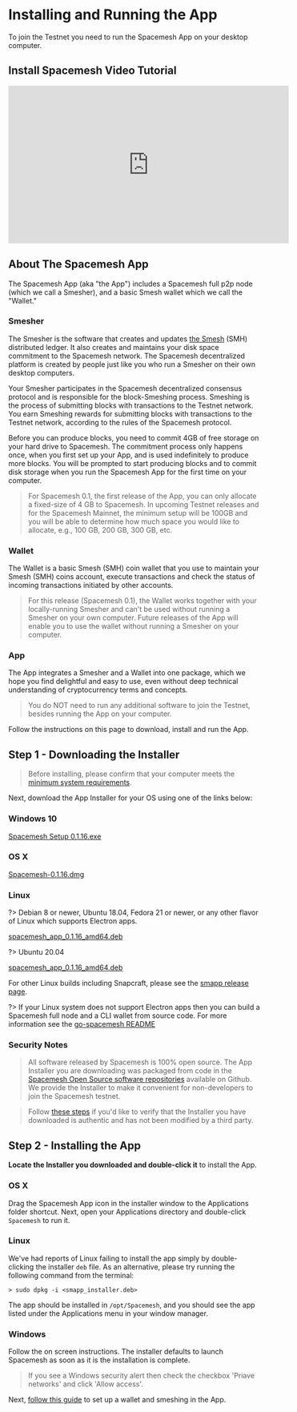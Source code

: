 # Installing and Running the App

To join the Testnet you need to run the Spacemesh App on your desktop computer.

## Install Spacemesh Video Tutorial

<iframe width="560" height="315" src="https://www.youtube-nocookie.com/embed/RLhKz0XiH0A" frameborder="0" allow="accelerometer; autoplay; encrypted-media; gyroscope; picture-in-picture" allowfullscreen></iframe>

## About The Spacemesh App

The Spacemesh App (aka "the App") includes a Spacemesh full p2p node (which we call a Smesher), and a basic Smesh wallet which we call the "Wallet."

### Smesher
The Smesher is the software that creates and updates [the Smesh](../coins.md) (SMH) distributed ledger. It also creates and maintains your disk space commitment to the Spacemesh network. The Spacemesh decentralized platform is created by people just like you who run a Smesher on their own desktop computers.

Your Smesher participates in the Spacemesh decentralized consensus protocol and is responsible for the block-Smeshing process. Smeshing is the process of submitting blocks with transactions to the Testnet network. You earn Smeshing rewards for submitting blocks with transactions to the Testnet network, according to the rules of the Spacemesh protocol.

Before you can produce blocks, you need to commit 4GB of free storage on your hard drive to Spacemesh. The commitment process only happens once, when you first set up your App, and is used indefinitely to produce more blocks. You will be prompted to start producing blocks and to commit disk storage when you run the Spacemesh App for the first time on your computer.

> For Spacemesh 0.1, the first release of the App, you can only allocate a fixed-size of 4 GB to Spacemesh. In upcoming Testnet releases and for the Spacemesh Mainnet, the minimum setup will be 100GB and you will be able to determine how much space you would like to allocate, e.g., 100 GB, 200 GB, 300 GB, etc.

### Wallet
The Wallet is a basic Smesh (SMH) coin wallet that you use to maintain your Smesh (SMH) coins account, execute transactions and check the status of incoming transactions initiated by other accounts.

> For this release (Spacemesh 0.1), the Wallet works together with your locally-running Smesher and can't be used without running a Smesher on your own computer. Future releases of the App will enable you to use the wallet without running a Smesher on your computer.

### App
The App integrates a Smesher and a Wallet into one package, which we hope you find delightful and easy to use, even without deep technical understanding of cryptocurrency terms and concepts.

> You do NOT need to run any additional software to join the Testnet, besides running the App on your computer.

Follow the instructions on this page to download, install and run the App.

## Step 1 - Downloading the Installer

> Before installing, please confirm that your computer meets the [minimum system requirements](requirements.md).

Next, download the App Installer for your OS using one of the links below:

### Windows 10

[Spacemesh Setup 0.1.16.exe](https://storage.googleapis.com/smapp/v0.1.16/Spacemesh%20Setup%200.1.16.exe)

### OS X

[Spacemesh-0.1.16.dmg](https://storage.googleapis.com/smapp/v0.1.16/Spacemesh-0.1.16.dmg)

### Linux

?> Debian 8 or newer, Ubuntu 18.04, Fedora 21 or newer, or any other flavor of Linux which supports Electron apps.

[spacemesh_app_0.1.16_amd64.deb](https://storage.googleapis.com/smapp/v0.1.16/ubuntu18_04/spacemesh_app_0.1.16_amd64.deb)

?> Ubuntu 20.04

[spacemesh_app_0.1.16_amd64.deb](https://storage.googleapis.com/smapp/v0.1.16/ubuntu20_04/spacemesh_app_0.1.16_amd64.deb)

For other Linux builds including Snapcraft, please see the [smapp release page](https://github.com/spacemeshos/smapp/releases/tag/v0.1.14).


?> If your Linux system does not support Electron apps then you can build a Spacemesh full node and a CLI wallet from source code. For more information see the [go-spacemesh README](https://github.com/spacemeshos/go-spacemesh)

### Security Notes

> All software released by Spacemesh is 100% open source. The App Installer you are downloading was packaged from code in the [Spacemesh Open Source software repositories](https://github.com/spacemeshos) available on Github. We provide the Installer to make it convenient for non-developers to join the Spacemesh testnet.

> Follow [these steps](auth.md) if you'd like to verify that the Installer you have downloaded is authentic and has not been modified by a third party.

## Step 2 - Installing the App

**Locate the Installer you downloaded and double-click it** to install the App.

### OS X
Drag the Spacemesh App icon in the installer window to the Applications folder shortcut. Next, open your Applications directory and double-click `Spacemesh` to run it.

### Linux
We've had reports of Linux failing to install the app simply by double-clicking the installer `deb` file. As an alternative, please try running the following command from the terminal:

`> sudo dpkg -i <smapp_installer.deb>`

The app should be installed in `/opt/Spacemesh`, and you should see the app listed under the Applications menu in your window manager.

### Windows
Follow the on screen instructions. The installer defaults to launch Spacemesh as soon as it is the installation is complete.

> If you see a Windows security alert then check the checkbox 'Priave networks' and click 'Allow access'.

Next, [follow this guide](guide/setup.md) to set up a wallet and smeshing in the App.
